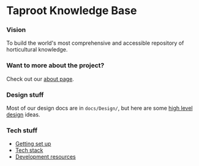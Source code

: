 # Taproot Knowledge Base

### Vision
To build the world's most comprehensive and accessible repository of horticultural knowledge.

### Want to more about the project?
Check out our [about page](/docs/About.md).

### Design stuff
Most of our design docs are in `docs/Design/`, but here are some [high level design](/docs/Design/High%20level%20design.md) ideas.

### Tech stuff
- [Getting set up](/docs/Getting%20set%20up.md)
- [Tech stack](/docs/Tech%20stack.md)
- [Development resources](/docs/Resources.md)

